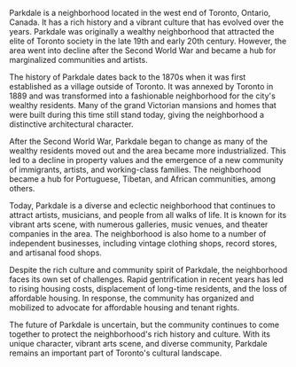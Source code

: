 Parkdale is a neighborhood located in the west end of Toronto, Ontario, Canada. It has a rich history and a vibrant culture that has evolved over the years. Parkdale was originally a wealthy neighborhood that attracted the elite of Toronto society in the late 19th and early 20th century. However, the area went into decline after the Second World War and became a hub for marginalized communities and artists.

The history of Parkdale dates back to the 1870s when it was first established as a village outside of Toronto. It was annexed by Toronto in 1889 and was transformed into a fashionable neighborhood for the city's wealthy residents. Many of the grand Victorian mansions and homes that were built during this time still stand today, giving the neighborhood a distinctive architectural character.

After the Second World War, Parkdale began to change as many of the wealthy residents moved out and the area became more industrialized. This led to a decline in property values and the emergence of a new community of immigrants, artists, and working-class families. The neighborhood became a hub for Portuguese, Tibetan, and African communities, among others.

Today, Parkdale is a diverse and eclectic neighborhood that continues to attract artists, musicians, and people from all walks of life. It is known for its vibrant arts scene, with numerous galleries, music venues, and theater companies in the area. The neighborhood is also home to a number of independent businesses, including vintage clothing shops, record stores, and artisanal food shops.

Despite the rich culture and community spirit of Parkdale, the neighborhood faces its own set of challenges. Rapid gentrification in recent years has led to rising housing costs, displacement of long-time residents, and the loss of affordable housing. In response, the community has organized and mobilized to advocate for affordable housing and tenant rights.

The future of Parkdale is uncertain, but the community continues to come together to protect the neighborhood's rich history and culture. With its unique character, vibrant arts scene, and diverse community, Parkdale remains an important part of Toronto's cultural landscape.
